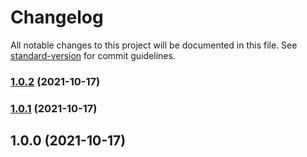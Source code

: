 # Changelog

All notable changes to this project will be documented in this file. See [standard-version](https://github.com/conventional-changelog/standard-version) for commit guidelines.

### [1.0.2](https://github.com/simplymichael/react-intl-tools/compare/v1.0.1...v1.0.2) (2021-10-17)

### [1.0.1](https://github.com/simplymichael/react-intl-wrapper/compare/v1.0.0...v1.0.1) (2021-10-17)

## 1.0.0 (2021-10-17)
